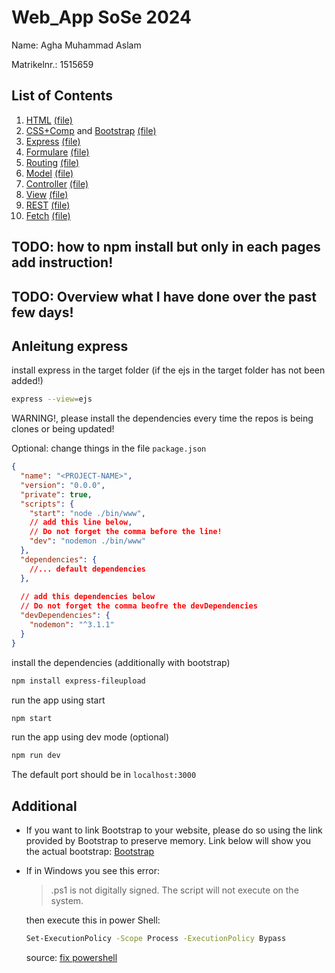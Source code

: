 # Web_App SoSe 2024

Name: Agha Muhammad Aslam

Matrikelnr.: 1515659

## List of Contents

1. [HTML](https://elearning.hs-fulda.de/ai/course/view.php?id=1375&section=2) [(file)](/HTML/)
2. [CSS+Comp](https://elearning.hs-fulda.de/ai/course/view.php?id=1375&section=3) and [Bootstrap](https://elearning.hs-fulda.de/ai/course/view.php?id=1375&section=4) [(file)](/CSS3+comp+bootsrap/)
3. [Express](https://elearning.hs-fulda.de/ai/course/view.php?id=1375&section=5) [(file)](/Express/)
4. [Formulare](https://elearning.hs-fulda.de/ai/course/view.php?id=1375&section=6) [(file)](/Formular/)
5. [Routing](https://elearning.hs-fulda.de/ai/course/view.php?id=1375&section=7) [(file)](/Routing/)
6. [Model](https://elearning.hs-fulda.de/ai/course/view.php?id=1375&section=8) [(file)](/Model/)
7. [Controller](https://elearning.hs-fulda.de/ai/course/view.php?id=1375&section=9) [(file)](/Controller/)
8. [View](https://elearning.hs-fulda.de/ai/course/view.php?id=1375&section=10) [(file)](/View/)
9. [REST](https://elearning.hs-fulda.de/ai/course/view.php?id=1375&section=11) [(file)](/REST/)
10. [Fetch](https://elearning.hs-fulda.de/ai/course/view.php?id=1375&section=12) [(file)](/Fetch/)

## TODO: how to npm install but only in each pages add instruction!

## TODO: Overview what I have done over the past few days!

## Anleitung express

install express in the target folder (if the ejs in the target folder has not been added!)

```sh
express --view=ejs 
```

WARNING!, please install the dependencies every time the repos is being clones or being updated!

Optional:
change things in the file `package.json`

```json
{
  "name": "<PROJECT-NAME>",
  "version": "0.0.0",
  "private": true,
  "scripts": {
    "start": "node ./bin/www",
    // add this line below, 
    // Do not forget the comma before the line!
    "dev": "nodemon ./bin/www" 
  },
  "dependencies": {
    //... default dependencies
  },
  
  // add this dependencies below
  // Do not forget the comma beofre the devDependencies
  "devDependencies": {
    "nodemon": "^3.1.1"
  }
}

```

install the dependencies (additionally with bootstrap)

```sh
npm install express-fileupload 

```

run the app using start

```sh
npm start
```

run the app using dev mode (optional)

```sh
npm run dev 
```

The default port should be in `localhost:3000`

## Additional

- If you want to link Bootstrap to your website, please do so using the link provided by Bootstrap to preserve memory. Link below will show you the actual bootstrap:
[Bootstrap](https://getbootstrap.com/docs/5.3/getting-started/download/#cdn-via-jsdelivr)

- If in Windows you see this error:
  > .ps1 is not digitally signed. The script will not execute on the system.
  
  then execute this in power Shell:

  ```sh
  Set-ExecutionPolicy -Scope Process -ExecutionPolicy Bypass
  ```

  source: [fix powershell](https://caiomsouza.medium.com/fix-for-powershell-script-not-digitally-signed-69f0ed518715)
